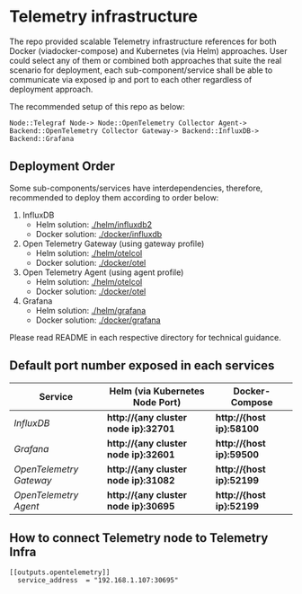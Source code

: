 # Telemetry infrastructure 
The repo provided scalable Telemetry infrastructure references for both Docker (viadocker-compose) and Kubernetes (via Helm) approaches. User could select any of them or combined both approaches that suite the real scenario for deployment, each sub-component/service shall be able to communicate via exposed ip and port to each other regardless of deployment approach.

The recommended setup of this repo as below:
```
Node::Telegraf Node-> Node::OpenTelemetry Collector Agent-> Backend::OpenTelemetry Collector Gateway-> Backend::InfluxDB-> Backend::Grafana
```


## Deployment Order
Some sub-components/services have interdependencies, therefore, recommended to deploy them according to order below:
1. InfluxDB
   - Helm solution: [./helm/influxdb2](./helm/influxdb2) 
   - Docker solution: [./docker/influxdb](./docker/influxdb)
2. Open Telemetry Gateway (using gateway profile)
   - Helm solution: [./helm/otelcol](./helm/otelcol)
   - Docker solution: [./docker/otel](./docker/otel)
3. Open Telemetry Agent (using agent profile)
   - Helm solution: [./helm/otelcol](./helm/otelcol)
   - Docker solution: [./docker/otel](./docker/otel)
4. Grafana
   - Helm solution: [./helm/grafana](./helm/grafana)
   - Docker solution: [./docker/grafana](./docker/grafana)

Please read README in each respective directory for technical guidance.

## Default port number exposed in each services
Service | Helm (via Kubernetes Node Port) | Docker-Compose
--- | --- | ---
*InfluxDB* | **http://{any cluster node ip}:32701** | **http://{host ip}:58100**
*Grafana* | **http://{any cluster node ip}:32601** | **http://{host ip}:59500**
*OpenTelemetry Gateway* | **http://{any cluster node ip}:31082** | **http://{host ip}:52199**
*OpenTelemetry Agent* | **http://{any cluster node ip}:30695** | **http://{host ip}:52199**


## How to connect Telemetry node to Telemetry Infra

```
[[outputs.opentelemetry]]
  service_address  = "192.168.1.107:30695"
```
